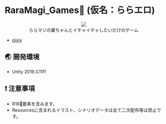# RaraMagi_Games:underage: (仮名：ららエロ)
<p align="Center">
 <img src="https://user-images.githubusercontent.com/30178514/87887767-ff79ce80-ca62-11ea-813a-a0b09547d500.png" />
 <br>
 ららマジの翼ちゃんとイチャイチャしたいだけのゲーム
</p>

- [pixiv](https://www.pixiv.net/users/17430335)
## :earth_asia: 開発環境
- Unity 2019.3.11f1
## :exclamation: 注意事項
- R18:underage:要素を含みます。
- Resourcesに含まれるイラスト、シナリオデータは全て二次配布等は禁止です。

